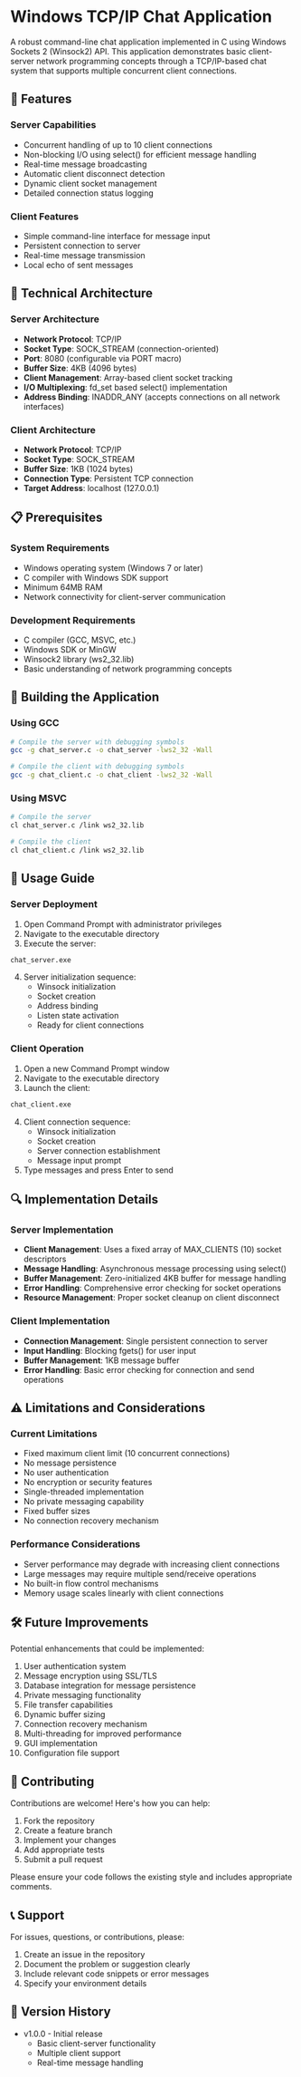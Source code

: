 # Windows TCP/IP Chat Application

A robust command-line chat application implemented in C using Windows Sockets 2 (Winsock2) API. This application demonstrates basic client-server network programming concepts through a TCP/IP-based chat system that supports multiple concurrent client connections.

## 🌟 Features

### Server Capabilities

- Concurrent handling of up to 10 client connections
- Non-blocking I/O using select() for efficient message handling
- Real-time message broadcasting
- Automatic client disconnect detection
- Dynamic client socket management
- Detailed connection status logging

### Client Features

- Simple command-line interface for message input
- Persistent connection to server
- Real-time message transmission
- Local echo of sent messages

## 🔧 Technical Architecture

### Server Architecture

- **Network Protocol**: TCP/IP
- **Socket Type**: SOCK_STREAM (connection-oriented)
- **Port**: 8080 (configurable via PORT macro)
- **Buffer Size**: 4KB (4096 bytes)
- **Client Management**: Array-based client socket tracking
- **I/O Multiplexing**: fd_set based select() implementation
- **Address Binding**: INADDR_ANY (accepts connections on all network interfaces)

### Client Architecture

- **Network Protocol**: TCP/IP
- **Socket Type**: SOCK_STREAM
- **Buffer Size**: 1KB (1024 bytes)
- **Connection Type**: Persistent TCP connection
- **Target Address**: localhost (127.0.0.1)

## 📋 Prerequisites

### System Requirements

- Windows operating system (Windows 7 or later)
- C compiler with Windows SDK support
- Minimum 64MB RAM
- Network connectivity for client-server communication

### Development Requirements

- C compiler (GCC, MSVC, etc.)
- Windows SDK or MinGW
- Winsock2 library (ws2_32.lib)
- Basic understanding of network programming concepts

## 🚀 Building the Application

### Using GCC

```bash
# Compile the server with debugging symbols
gcc -g chat_server.c -o chat_server -lws2_32 -Wall

# Compile the client with debugging symbols
gcc -g chat_client.c -o chat_client -lws2_32 -Wall
```

### Using MSVC

```bash
# Compile the server
cl chat_server.c /link ws2_32.lib

# Compile the client
cl chat_client.c /link ws2_32.lib
```

## 📖 Usage Guide

### Server Deployment

1. Open Command Prompt with administrator privileges
2. Navigate to the executable directory
3. Execute the server:

```bash
chat_server.exe
```

4. Server initialization sequence:
   - Winsock initialization
   - Socket creation
   - Address binding
   - Listen state activation
   - Ready for client connections

### Client Operation

1. Open a new Command Prompt window
2. Navigate to the executable directory
3. Launch the client:

```bash
chat_client.exe
```

4. Client connection sequence:
   - Winsock initialization
   - Socket creation
   - Server connection establishment
   - Message input prompt
5. Type messages and press Enter to send

## 🔍 Implementation Details

### Server Implementation

- **Client Management**: Uses a fixed array of MAX_CLIENTS (10) socket descriptors
- **Message Handling**: Asynchronous message processing using select()
- **Buffer Management**: Zero-initialized 4KB buffer for message handling
- **Error Handling**: Comprehensive error checking for socket operations
- **Resource Management**: Proper socket cleanup on client disconnect

### Client Implementation

- **Connection Management**: Single persistent connection to server
- **Input Handling**: Blocking fgets() for user input
- **Buffer Management**: 1KB message buffer
- **Error Handling**: Basic error checking for connection and send operations

## ⚠️ Limitations and Considerations

### Current Limitations

- Fixed maximum client limit (10 concurrent connections)
- No message persistence
- No user authentication
- No encryption or security features
- Single-threaded implementation
- No private messaging capability
- Fixed buffer sizes
- No connection recovery mechanism

### Performance Considerations

- Server performance may degrade with increasing client connections
- Large messages may require multiple send/receive operations
- No built-in flow control mechanisms
- Memory usage scales linearly with client connections

## 🛠️ Future Improvements

Potential enhancements that could be implemented:

1. User authentication system
2. Message encryption using SSL/TLS
3. Database integration for message persistence
4. Private messaging functionality
5. File transfer capabilities
6. Dynamic buffer sizing
7. Connection recovery mechanism
8. Multi-threading for improved performance
9. GUI implementation
10. Configuration file support

## 🤝 Contributing

Contributions are welcome! Here's how you can help:

1. Fork the repository
2. Create a feature branch
3. Implement your changes
4. Add appropriate tests
5. Submit a pull request

Please ensure your code follows the existing style and includes appropriate comments.

## 📞 Support

For issues, questions, or contributions, please:

1. Create an issue in the repository
2. Document the problem or suggestion clearly
3. Include relevant code snippets or error messages
4. Specify your environment details

## 🔄 Version History

- v1.0.0 - Initial release
  - Basic client-server functionality
  - Multiple client support
  - Real-time message handling
